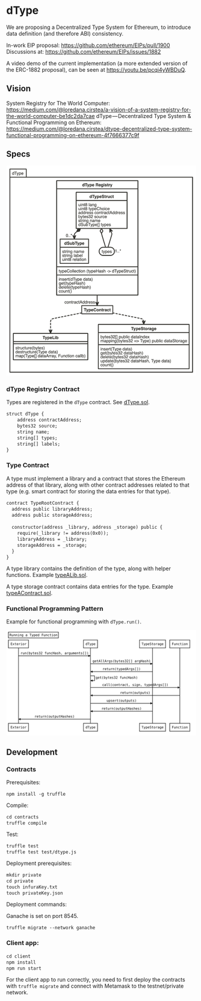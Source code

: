 # dType

We are proposing a Decentralized Type System for Ethereum, to introduce data definition (and therefore ABI) consistency.

In-work EIP proposal: https://github.com/ethereum/EIPs/pull/1900
Discussions at: https://github.com/ethereum/EIPs/issues/1882

A video demo of the current implementation (a more extended version of the ERC-1882 proposal), can be seen at https://youtu.be/pcqi4yWBDuQ.

## Vision

System Registry for The World Computer: https://medium.com/@loredana.cirstea/a-vision-of-a-system-registry-for-the-world-computer-be1dc2da7cae
dType — Decentralized Type System & Functional Programming on Ethereum: https://medium.com/@loredana.cirstea/dtype-decentralized-type-system-functional-programming-on-ethereum-4f7666377c9f


## Specs

![dType](/docs/images/dType.png)

### dType Registry Contract

Types are registered in the `dType` contract. See [dType.sol](/contracts/contracts/dType.sol).


```
struct dType {
    address contractAddress;
    bytes32 source;
    string name;
    string[] types;
    string[] labels;
}

```

### Type Contract

A type must implement a library and a contract that stores the Ethereum address of that library, along with other contract addresses related to that type (e.g. smart contract for storing the data entries for that type).

```
contract TypeRootContract {
  address public libraryAddress;
  address public storageAddress;

  constructor(address _library, address _storage) public {
    require(_library != address(0x0));
    libraryAddress = _library;
    storageAddress = _storage;
  }
}
```

A type library contains the definition of the type, along with helper functions.
Example [typeALib.sol](/contracts/contracts/dtypes/typeALib.sol).

A type storage contract contains data entries for the type.
Example [typeAContract.sol](/contracts/contracts/dtypes/typeAContract.sol).

### Functional Programming Pattern

Example for functional programming with `dType.run()`.

![runExample](/docs/images/seq-typedFunc.svg)

## Development

### Contracts

Prerequisites:

```
npm install -g truffle
```

Compile:

```
cd contracts
truffle compile
```

Test:

```
truffle test
truffle test test/dtype.js
```

Deployment prerequisites:

```
mkdir private
cd private
touch infuraKey.txt
touch privateKey.json
```

Deployment commands:

Ganache is set on port 8545.

```
truffle migrate --network ganache
```

### Client app:

```
cd client
npm install
npm run start
```

For the client app to run correctly, you need to first deploy the contracts with `truffle migrate` and connect with Metamask to the testnet/private network.
